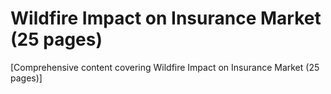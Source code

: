# Wildfire Impact on Insurance Market (25 pages)

[Comprehensive content covering Wildfire Impact on Insurance Market (25 pages)]
